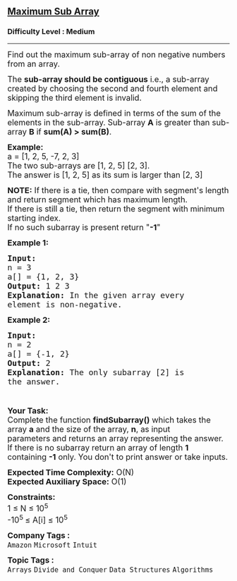 <h2><a href="https://practice.geeksforgeeks.org/problems/maximum-sub-array5443/1?page=1&status[]=bookmarked&sortBy=submissions">Maximum Sub Array</a></h2><h3>Difficulty Level : Medium</h3><hr><div class="problems_problem_content__Xm_eO"><p><span style="font-size:18px">Find out the maximum sub-array of non negative numbers from an array.</span></p>

<p><span style="font-size:18px">The <strong>sub-array should be contiguous</strong> i.e., a sub-array created by choosing the second and fourth element and skipping the third element is invalid.</span></p>

<p><span style="font-size:18px">Maximum sub-array is defined in terms of the sum of the elements in the sub-array. Sub-array <strong>A</strong> is greater than sub-array <strong>B</strong> if <strong>sum(A) &gt; sum(B)</strong>.</span></p>

<p><span style="font-size:18px"><strong>Example:</strong><br>
a = [1, 2, 5, -7, 2, 3]<br>
The two sub-arrays are [1, 2, 5] [2, 3].<br>
The answer is [1, 2, 5] as its sum is larger than [2, 3]</span></p>

<p><span style="font-size:18px"><strong>NOTE:</strong> If there is a tie, then compare with segment's length and return segment which has maximum length.<br>
If there is still a tie, then return the segment with minimum starting index.<br>
If no such subarray is present return "<strong>-1</strong>"</span></p>

<p><span style="font-size:18px"><strong>Example 1:</strong></span></p>

<pre><span style="font-size:18px"><strong>Input:
</strong>n = 3
a[] = {1, 2, 3}
<strong>Output:</strong> 1 2 3
<strong>Explanation:</strong> In the given array every
element is non-negative.
</span></pre>

<p><span style="font-size:18px"><strong>Example 2:</strong></span></p>

<pre><span style="font-size:18px"><strong>Input:
</strong>n = 2
a[] = {-1, 2}
<strong>Output:</strong> 2
<strong>Explanation:</strong>&nbsp;The only subarray [2] is
the answer.</span></pre>

<p>&nbsp;</p>

<p><span style="font-size:18px"><strong>Your Task:</strong><br>
Complete the function <strong>findSubarray()</strong>&nbsp;which takes the array&nbsp;<strong>a</strong>&nbsp;and the size of the array, <strong>n</strong>,&nbsp;as input parameters&nbsp;and returns an array&nbsp;representing the answer. If there is no subarray return an array of length&nbsp;<strong>1</strong> containing <strong>-1</strong> only.&nbsp;You don't to print answer or take inputs.</span></p>

<p><span style="font-size:18px"><strong>Expected Time Complexity:</strong>&nbsp;O(N)<br>
<strong>Expected Auxiliary Space:</strong>&nbsp;O(1)</span></p>

<p><span style="font-size:18px"><strong>Constraints:</strong><br>
1 ≤ N ≤ 10<sup>5</sup><br>
-10<sup>5&nbsp;</sup>≤ A[i] ≤ 10<sup>5</sup></span></p>
</div><p><span style=font-size:18px><strong>Company Tags : </strong><br><code>Amazon</code>&nbsp;<code>Microsoft</code>&nbsp;<code>Intuit</code>&nbsp;<br><p><span style=font-size:18px><strong>Topic Tags : </strong><br><code>Arrays</code>&nbsp;<code>Divide and Conquer</code>&nbsp;<code>Data Structures</code>&nbsp;<code>Algorithms</code>&nbsp;